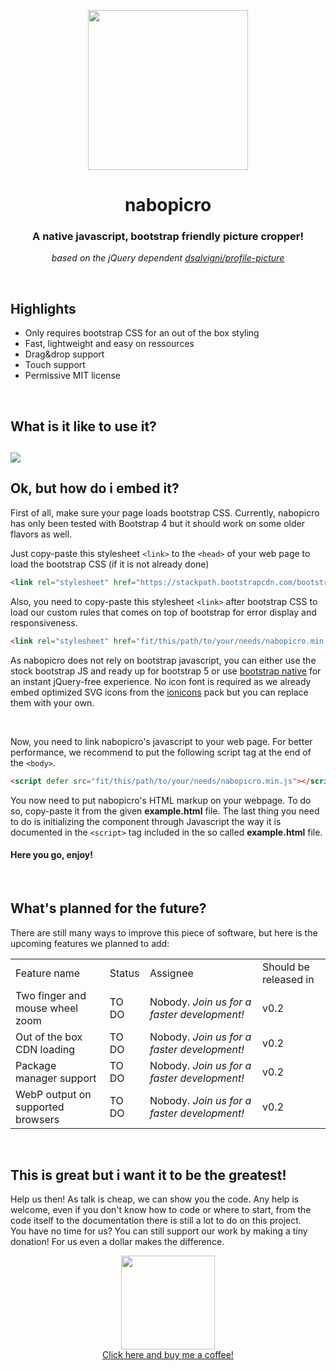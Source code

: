 <p align="center">
  <img width="256" height="256" src="https://raw.githubusercontent.com/TheCodeExorcist/nabopicro/master/logo.webp">
  <h1 align="center">nabopicro</h1>
  <h3 align="center">A native javascript, bootstrap friendly picture cropper!</h3>
  <p align="center"><i>based on the jQuery dependent <a href="https://github.com/dsalvagni/profile-picture">dsalvigni/profile-picture</a></i></p>
</p>
<br/>
<h2>Highlights</h2>
<ul>
  <li>Only requires bootstrap CSS for an out of the box styling</li>
  <li>Fast, lightweight and easy on ressources</li>
  <li>Drag&drop support</li>
  <li>Touch support</li>
  <li>Permissive MIT license</li>
</ul>
<br/>
<h2>What is it like to use it?<h2>
<img src="https://raw.githubusercontent.com/TheCodeExorcist/nabopicro/master/preview.webp">
<br/>
<h2>Ok, but how do i embed it?</h2>
<p>First of all, make sure your page loads bootstrap CSS. Currently, nabopicro has only been tested with Bootstrap 4 but it should work on some older flavors as well.</p>
<p>Just copy-paste this stylesheet <code>&lt;link&gt;</code> to the <code>&lt;head&gt;</code> of your web page to load the bootstrap CSS (if it is not already done)</p>

```html
<link rel="stylesheet" href="https://stackpath.bootstrapcdn.com/bootstrap/4.4.1/css/bootstrap.min.css" integrity="sha384-Vkoo8x4CGsO3+Hhxv8T/Q5PaXtkKtu6ug5TOeNV6gBiFeWPGFN9MuhOf23Q9Ifjh" crossorigin="anonymous">
```
<p>Also, you need to copy-paste this stylesheet <code>&lt;link&gt;</code> after bootstrap CSS to load our custom rules that comes on top of bootstrap for error display and responsiveness.</p>

```html
<link rel="stylesheet" href="fit/this/path/to/your/needs/nabopicro.min.css">
```

<p>As nabopicro does not rely on bootstrap javascript, you can either use the stock bootstrap JS and ready up for bootstrap 5 or use <a href="https://github.com/thednp/bootstrap.native">bootstrap native</a> for an instant jQuery-free experience. No icon font is required as we already embed optimized SVG icons from the <a href="https://github.com/ionic-team/ionicons">ionicons</a> pack but you can replace them with your own.</p>
<br/>
<p>Now, you need to link nabopicro's javascript to your web page. For better performance, we recommend to put the following script tag at the end of the <code>&lt;body&gt;</code>.</p>

```html
<script defer src="fit/this/path/to/your/needs/nabopicro.min.js"></script>
```

<p>You now need to put nabopicro's HTML markup on your webpage. To do so, copy-paste it from the given <b>example.html</b> file. The last thing you need to do is initializing the component through Javascript the way it is documented in the <code>&lt;script&gt;</code> tag included in the so called <b>example.html</b> file.</p>
<h4>Here you go, enjoy!</h4>
<br/>
<h2>What's planned for the future?</h2>
<p>There are still many ways to improve this piece of software, but here is the upcoming features we planned to add:</p><table >
	<tbody>
		<tr>
			<td>Feature name</td>
			<td>Status</td>
			<td>Assignee</td>
			<td>Should be released in</td>
		</tr>
		<tr>
			<td>Two finger and mouse wheel zoom</td>
			<td>TO DO</td>
      <td>Nobody. <i>Join us for a faster development!</i></td>
			<td>v0.2</td>
		</tr>
		<tr>
			<td>Out of the box CDN loading</td>
			<td>TO DO</td>
			<td>Nobody. <i>Join us for a faster development!</i></td>
			<td>v0.2</td>
		</tr>
		<tr>
			<td>Package manager support</td>
			<td>TO DO</td>
			<td>Nobody. <i>Join us for a faster development!</i></td>
			<td>v0.2</td>
		</tr>
		<tr>
			<td>WebP output on supported browsers</td>
			<td>TO DO</td>
			<td>Nobody. <i>Join us for a faster development!</i></td>
			<td>v0.2</td>
		</tr>
	</tbody>
</table>
<br/>
<h2>This is great but i want it to be the greatest!</h2>
<p>Help us then! As talk is cheap, we can show you the code. Any help is welcome, even if you don't know how to code or where to start, from the code itself to the documentation there is still a lot to do on this project.<br/>You have no time for us? You can still support our work by making a tiny donation! For us even a dollar makes the difference.</p>
<p align="center">
<a href="https://ko-fi.com/thecodeexorcist"><img width="150" src="https://cdn.ko-fi.com/cdn/Kofi_Logo_Blue.svg"><br/>Click here and buy me a coffee!</a>
</p>
